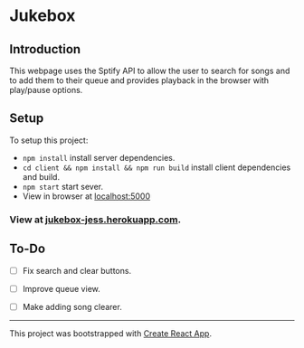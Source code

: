 # Jukebox

## Introduction
This webpage uses the Sptify API to allow the user to search for songs and to add them to their queue and provides playback in the browser with play/pause options.

## Setup
To setup this project:
* `npm install` install server dependencies.
* `cd client && npm install && npm run build` install client dependencies and build.
* `npm start` start sever.
* View in browser at [localhost:5000](https://localhost:5000)

### View at [jukebox-jess.herokuapp.com](https://jukebox-jess.herokuapp.com).

## To-Do
- [ ] Fix search and clear buttons.
- [ ] Improve queue view.
- [ ] Make adding song clearer.


---
This project was bootstrapped with [Create React App](https://github.com/facebook/create-react-app).
